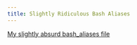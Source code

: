 ```yaml
---
title: Slightly Ridiculous Bash Aliases
---
```


[My slightly absurd bash_aliases file](https://gist.github.com/sgpicone/1567a37c81dfc92dc07e26ce29027b49)

